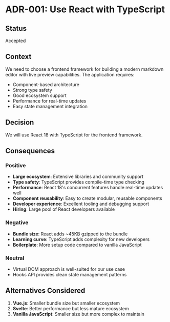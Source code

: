 # ADR-001: Use React with TypeScript

## Status
Accepted

## Context
We need to choose a frontend framework for building a modern markdown editor with live preview capabilities. The application requires:
- Component-based architecture
- Strong type safety
- Good ecosystem support
- Performance for real-time updates
- Easy state management integration

## Decision
We will use React 18 with TypeScript for the frontend framework.

## Consequences

### Positive
- **Large ecosystem**: Extensive libraries and community support
- **Type safety**: TypeScript provides compile-time type checking
- **Performance**: React 18's concurrent features handle real-time updates well
- **Component reusability**: Easy to create modular, reusable components
- **Developer experience**: Excellent tooling and debugging support
- **Hiring**: Large pool of React developers available

### Negative
- **Bundle size**: React adds ~45KB gzipped to the bundle
- **Learning curve**: TypeScript adds complexity for new developers
- **Boilerplate**: More setup code compared to vanilla JavaScript

### Neutral
- Virtual DOM approach is well-suited for our use case
- Hooks API provides clean state management patterns

## Alternatives Considered
1. **Vue.js**: Smaller bundle size but smaller ecosystem
2. **Svelte**: Better performance but less mature ecosystem
3. **Vanilla JavaScript**: Smaller size but more complex to maintain